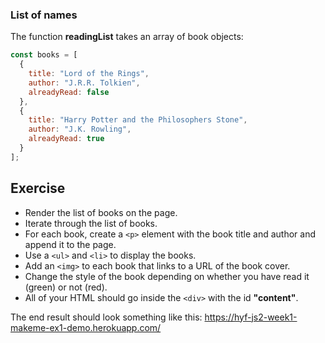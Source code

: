 ### List of names

The function **readingList** takes an array of book objects:

```js
const books = [
  {
    title: "Lord of the Rings",
    author: "J.R.R. Tolkien",
    alreadyRead: false
  },
  {
    title: "Harry Potter and the Philosophers Stone",
    author: "J.K. Rowling",
    alreadyRead: true
  }
];
```

## Exercise

* Render the list of books on the page.
* Iterate through the list of books.
* For each book, create a `<p>` element with the book title and author and append it to the page.
* Use a `<ul>` and `<li>` to display the books.
* Add an `<img>` to each book that links to a URL of the book cover.
* Change the style of the book depending on whether you have read it (green) or not (red).
* All of your HTML should go inside the `<div>` with the id **"content"**.

The end result should look something like this: https://hyf-js2-week1-makeme-ex1-demo.herokuapp.com/


